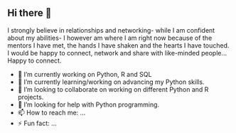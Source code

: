 ## Hi there 👋
I strongly believe in relationships and networking- while I am confident about my abilities- I however am where I am right now because of the mentors I have met, the hands I have shaken and the hearts I have touched. I would be happy to connect, network and share with like-minded people…Happy to connect.


- 🔭 I’m currently working on Python, R and SQL
- 🌱 I’m currently learning/working on advancing my Python skills. 
- 👯 I’m looking to collaborate on working on different Python and R projects.
- 🤔 I’m looking for help with Python programming.
- 📫 How to reach me: ...
- ⚡ Fun fact: ...

